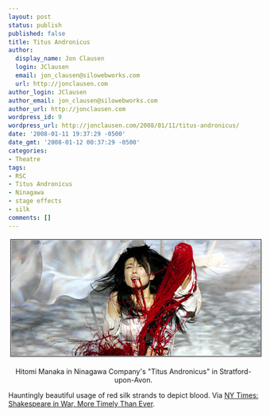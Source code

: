 ```yaml
---
layout: post
status: publish
published: false
title: Titus Andronicus
author:
  display_name: Jon Clausen
  login: JClausen
  email: jon_clausen@silowebworks.com
  url: http://jonclausen.com
author_login: JClausen
author_email: jon_clausen@silowebworks.com
author_url: http://jonclausen.com
wordpress_id: 9
wordpress_url: http://jonclausen.com/2008/01/11/titus-andronicus/
date: '2008-01-11 19:37:29 -0500'
date_gmt: '2008-01-12 00:37:29 -0500'
categories:
- Theatre
tags:
- RSC
- Titus Andronicus
- Ninagawa
- stage effects
- silk
comments: []
---
```

<div align="center"><img src="/images/2008/01/08bran600-2.jpg" border="1" hspace="4" vspace="4" alt="Ninagawa Company's Titus Andronicus" title="Ninagawa Company's Titus Andronicus" /></p>
<p class="caption">Hitomi Manaka in Ninagawa Company's "Titus Andronicus" in Stratford-upon-Avon.</p>
</div>
<p>Hauntingly beautiful usage of red silk strands to depict blood.  Via <a href="http://www.nytimes.com/2006/07/08/theater/08bran.html?_r=2&oref=slogin&oref=slogin">NY Times: Shakespeare in War, More Timely Than Ever</a>.</p>
